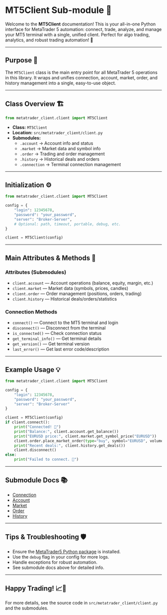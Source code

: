 # MT5Client Sub-module 🤖

Welcome to the **MT5Client** documentation! This is your all-in-one Python interface for MetaTrader 5 automation: connect, trade, analyze, and manage your MT5 terminal with a single, unified client. Perfect for algo trading, analytics, and robust trading automation! 🚀

---

## Purpose 🎯

The `MT5Client` class is the main entry point for all MetaTrader 5 operations in this library. It wraps and unifies connection, account, market, order, and history management into a single, easy-to-use object.

---

## Class Overview 🏗️

```python
from metatrader_client.client import MT5Client
```

- **Class:** `MT5Client`
- **Location:** `src/metatrader_client/client.py`
- **Submodules:**
  - `.account` → Account info and status
  - `.market` → Market data and symbol info
  - `.order` → Trading and order management
  - `.history` → Historical deals and orders
  - `.connection` → Terminal connection management

---

## Initialization ⚙️

```python
from metatrader_client.client import MT5Client

config = {
    "login": 12345678,
    "password": "your_password",
    "server": "Broker-Server",
    # Optional: path, timeout, portable, debug, etc.
}

client = MT5Client(config)
```

---

## Main Attributes & Methods 🧩

### Attributes (Submodules)
- `client.account` — Account operations (balance, equity, margin, etc.)
- `client.market` — Market data (symbols, prices, candles)
- `client.order` — Order management (positions, orders, trading)
- `client.history` — Historical deals/orders/statistics

### Connection Methods
- `connect()` — Connect to the MT5 terminal and login
- `disconnect()` — Disconnect from the terminal
- `is_connected()` — Check connection status
- `get_terminal_info()` — Get terminal details
- `get_version()` — Get terminal version
- `last_error()` — Get last error code/description

---

## Example Usage 💡

```python
from metatrader_client.client import MT5Client

config = {
    "login": 12345678,
    "password": "your_password",
    "server": "Broker-Server"
}

client = MT5Client(config)
if client.connect():
    print("Connected! 🎉")
    print("Balance:", client.account.get_balance())
    print("EURUSD price:", client.market.get_symbol_price("EURUSD"))
    client.order.place_market_order(type="buy", symbol="EURUSD", volume=0.1)
    print("Recent deals:", client.history.get_deals())
    client.disconnect()
else:
    print("Failed to connect. 🚨")
```

---

## Submodule Docs 📚
- [Connection](./_connection.md)
- [Account](./_account.md)
- [Market](./_market.md)
- [Order](./_order.md)
- [History](./_history.md)

---

## Tips & Troubleshooting 🛡️
- Ensure the [MetaTrader5 Python package](https://pypi.org/project/MetaTrader5/) is installed.
- Use the `debug` flag in your config for more logs.
- Handle exceptions for robust automation.
- See submodule docs above for detailed info.

---

## Happy Trading! 📈🤖

For more details, see the source code in `src/metatrader_client/client.py` and the submodules.

